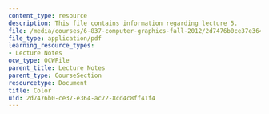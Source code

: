 ```yaml
---
content_type: resource
description: This file contains information regarding lecture 5.
file: /media/courses/6-837-computer-graphics-fall-2012/2d7476b0ce37e364ac728cd4c8ff41f4_MIT6_837F12_Lec05.pdf
file_type: application/pdf
learning_resource_types:
- Lecture Notes
ocw_type: OCWFile
parent_title: Lecture Notes
parent_type: CourseSection
resourcetype: Document
title: Color
uid: 2d7476b0-ce37-e364-ac72-8cd4c8ff41f4
---
```

